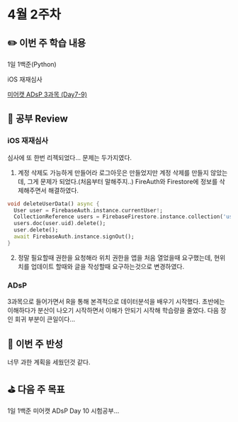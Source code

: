 # 4월 2주차


## :pencil2:  이번 주 학습 내용

1일 1백준(Python)

iOS 재재심사

[미어캣 ADsP 3과목 (Day7-9)](https://daino.studio/docs/data-adsp/3%EA%B3%BC%EB%AA%A9/R%EA%B8%B0%EC%B4%88)

## :speech_balloon:  공부 Review

### iOS 재재심사
심사에 또 한번 리젝되었다... 문제는 두가지였다.
1. 계정 삭제도 가능하게 만들어라 
로그아웃은 만들었지만 계정 삭제를 만들지 않았는데, 그게 문제가 되었다.(처음부터 말해주지..)
FireAuth와 Firestore에 정보를 삭제해주면서 해결하였다.
```dart
void deleteUserData() async {
  User user = FirebaseAuth.instance.currentUser!;
  CollectionReference users = FirebaseFirestore.instance.collection('users');
  users.doc(user.uid).delete();
  user.delete();
  await FirebaseAuth.instance.signOut();
}
```
2. 정말 필요할때 권한을 요청해라
위치 권한을 앱을 처음 열었을때 요구했는데, 현위치를 업데이트 할때와 글을 작성할때 요구하는것으로 변경하였다.

### ADsP
3과목으로 들어가면서 R을 통해 본격적으로 데이터분석을 배우기 시작했다. 초반에는 이해하다가 분산이 나오기 시작하면서 이해가 안되기 시작해 학습량을 줄였다. 다음 장인 회귀 부분이 큰일이다...

## :new_moon_with_face: 이번 주 반성
너무 과한 계획을 세웠던것 같다.

## :golf:  다음 주 목표
1일 1백준
미어캣 ADsP Day 10
시험공부...